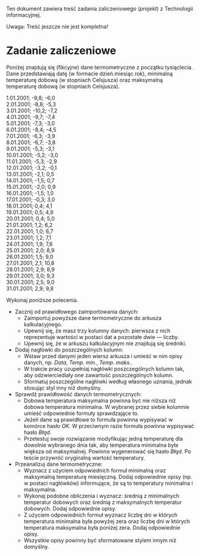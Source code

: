 Ten dokument zawiera treść zadania zaliczeniowego (*projekt*) z Technologii
informacyjnej.

Uwaga: Treść jeszcze nie jest kompletna!

# Zadanie zaliczeniowe

Poniżej znajdują się (fikcyjne) dane termometryczne z początku tysiąclecia.
Dane przedstawiają datę (w formacie dzień.miesiąc.rok), minimalną temperaturę
dobową (w stopniach Celsjusza) oraz maksymalną temperaturę dobową (w stopniach
Celsjusza).

1.01.2001; -9,8; -6,0  
2.01.2001; -8,8; -5,3  
3.01.2001; -10,2; -7,2  
4.01.2001; -9,7; -7,4  
5.01.2001; -7,3; -3,0  
6.01.2001; -8,4; -4,5  
7.01.2001; -6,3; -3,9  
8.01.2001; -6,7; -3,8  
9.01.2001; -5,3; -3,1  
10.01.2001; -5,2; -3,0  
11.01.2001; -5,3; -2,9  
12.01.2001; -3,2; -0,1  
13.01.2001; -2,1; 0,5  
14.01.2001; -1,5; 0,7  
15.01.2001; -2,0; 0,9  
16.01.2001; -1,5; 1,0  
17.01.2001; -0,3; 3,0  
18.01.2001; 0,4; 4,1  
19.01.2001; 0,5; 4,9  
20.01.2001; 0,4; 5,0  
21.01.2001; 1,2; 6,2  
22.01.2001; 1,0; 6,7  
23.01.2001; 1,2; 7,1  
24.01.2001; 1,9; 7,6  
25.01.2001; 2,0; 8,9  
26.01.2001; 1,5; 9,0  
27.01.2001; 2,1; 10,8  
28.01.2001; 2,9; 8,9  
29.01.2001; 3,0; 9,3  
30.01.2001; 2,5; 9,0  
31.01.2001; 2,9; 9,8

Wykonaj poniższe polecenia.
  * Zacznij od prawidłowego zaimportowania danych:
    * Zaimportuj powyższe dane termometryczne do arkusza kalkulacyjnego.
    * Upewnij się, że masz trzy kolumny danych: pierwsza z nich reprezentuje
      wartości w postaci dat a pozostałe dwie — liczby.
    * Upewnij się, że w arkuszu kalkulacyjnym nie znajdują się średniki.
  * Dodaj nagłówki do poszczególnych kolumn:
    * Wstaw przed danymi jeden wiersz arkusza i umieść w nim opisy danych, np.
     *Data*, *Temp. min.*, *Temp. maks.*.
    * W trakcie pracy uzupełniaj nagłówki poszczególnych kolumn tak, aby
      odzwierciedlały one zawartość poszczególnych kolumn.
    * Sformatuj poszczególne nagłówki według własnego uznania, jednak stosując
      styl inny niż domyślny.
  * Sprawdź prawidłowość danych termometrycznych:
    * Dobowa temperatura maksymalna powinna być nie niższa niż dobowa
      temperatura minimalna. W wybranej przez siebie kolumnie umieść odpowiednie
      formuły sprawdzające to.
    * Jeżeli dane są prawidłowe to formuła powinna wypisywać w komórce hasło
      *OK*. W przeciwnym razie formuła powinna wypisywać hasło *Błąd*.
    * Przetestuj swoje rozwiązanie modyfikując jedną temperaturę dla dowolnie
      wybranego dnia tak, aby temperatura minimalna była większa od maksymalnej.
      Powinno wygenerować się hasło *Błąd*. Po teście przywróć oryginalną
      wartość temperatury.
  * Przeanalizuj dane termometryczne:
    * Wyznacz z użyciem odpowiednich formuł minimalną oraz maksymalną
      temperaturę miesięczną. Dodaj odpowiednie opisy (np. w postaci nagłówków)
      informujące, że są to temperatury minimalna i maksymalna.
    * Wykonaj podobne obliczenia i wyznacz: średnią z minimalnych temperatur
      dobowych oraz średnią z maksymalnych temperatur dobowych. Dodaj
      odpowiednie opisy.
    * Z użyciem odpowiednich formuł wyznacz liczbę dni w których temperatura
      minimalna była powyżej zera oraz liczbę dni w których temperatura
      maksymalna była poniżej zera. Dodaj odpowiednie opisy.
    * Wszystkie opisy powinny być sformatowane stylem innym niż domyślny.

